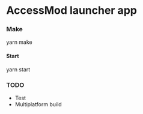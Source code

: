 # AccessMod launcher app


### Make
yarn make


#### Start
yarn start

### TODO

- Test
- Multiplatform build
